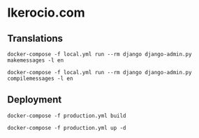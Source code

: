 # Ikerocio.com


## Translations

    docker-compose -f local.yml run --rm django django-admin.py makemessages -l en 

    docker-compose -f local.yml run --rm django django-admin.py compilemessages -l en

## Deployment

    docker-compose -f production.yml build

    docker-compose -f production.yml up -d